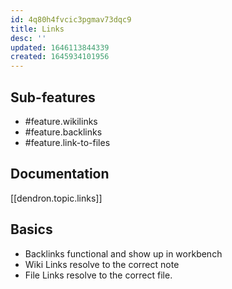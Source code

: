 ```yaml
---
id: 4q80h4fvcic3pgmav73dqc9
title: Links
desc: ''
updated: 1646113844339
created: 1645934101956
---
```


## Sub-features

- #feature.wikilinks
- #feature.backlinks
- #feature.link-to-files

## Documentation

[[dendron.topic.links]]

## Basics

- Backlinks functional and show up in workbench
- Wiki Links resolve to the correct note
- File Links resolve to the correct file. 